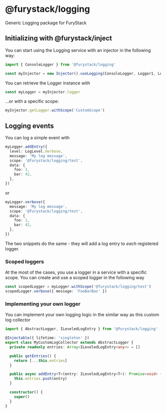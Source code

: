 # @furystack/logging

Generic Logging package for FuryStack

## Initializing with @furystack/inject

You can start using the Logging service with an injector in the following way:

```ts
import { ConsoleLogger } from '@furystack/logging'

const myInjector = new Injector().useLogging(ConsoleLogger, Logger1, Logger2 /** ...your Logger implementations */)
```

You can retrieve the Logger instance with

```ts
const myLogger = myInjector.logger
```

...or with a specific scope:

```ts
myInjector.getLogger.withScope('CustomScope')
```

## Logging events

You can log a simple event with

```ts
myLogger.addEntry({
  level: LogLevel.Verbose,
  message: 'My log message',
  scope: '@furystack/logging/test',
  data: {
    foo: 1,
    bar: 42,
  },
})
```

or

```ts
myLogger.verbose({
  message: 'My log message',
  scope: '@furystack/logging/test',
  data: {
    foo: 1,
    bar: 42,
  },
})
```

The two snippets do the same - they will add a log entry to _each_ registered logger.

### Scoped loggers

At the most of the cases, you use a logger in a service with a specific scope. You can create and use a scoped logger in the following way

```ts
const scopedLogger = myLogger.withScope('@furystack/logging/test')
scopedLogger.verbose({ message: 'FooBarBaz' })
```

### Implementing your own logger

You can implement your own logging logic in the similar way as this custom log collector

```ts
import { AbstractLogger, ILeveledLogEntry } from '@furystack/logging'

@Injectable({ lifetime: 'singleton' })
export class MyCustomLogCollector extends AbstractLogger {
  private readonly entries: Array<ILeveledLogEntry<any>> = []

  public getEntries() {
    return [...this.entries]
  }

  public async addEntry<T>(entry: ILeveledLogEntry<T>): Promise<void> {
    this.entries.push(entry)
  }

  constructor() {
    super()
  }
}
```

